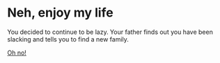 # Neh, enjoy my life
You decided to continue to be lazy. Your father finds out you have been slacking and tells you to find a new family.

[Oh no!](../life-from-both-options/father-disowns.md)

